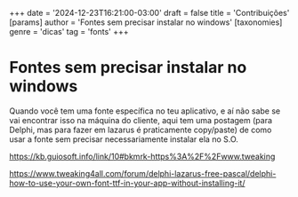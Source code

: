 +++
date = '2024-12-23T16:21:00-03:00'
draft = false
title = 'Contribuições'
[params]
  author = 'Fontes sem precisar instalar no windows'
[taxonomies]
  genre = 'dicas'
  tag = 'fonts'
+++
# Fontes sem precisar instalar no windows

Quando você tem uma fonte específica no teu aplicativo, e aí não sabe se vai encontrar isso na máquina do cliente, aqui tem uma postagem (para Delphi, mas para fazer em lazarus é praticamente copy/paste) de como usar a fonte sem precisar necessariamente instalar ela no S.O.

https://kb.guiosoft.info/link/10#bkmrk-https%3A%2F%2Fwww.tweaking
 
https://www.tweaking4all.com/forum/delphi-lazarus-free-pascal/delphi-how-to-use-your-own-font-ttf-in-your-app-without-installing-it/